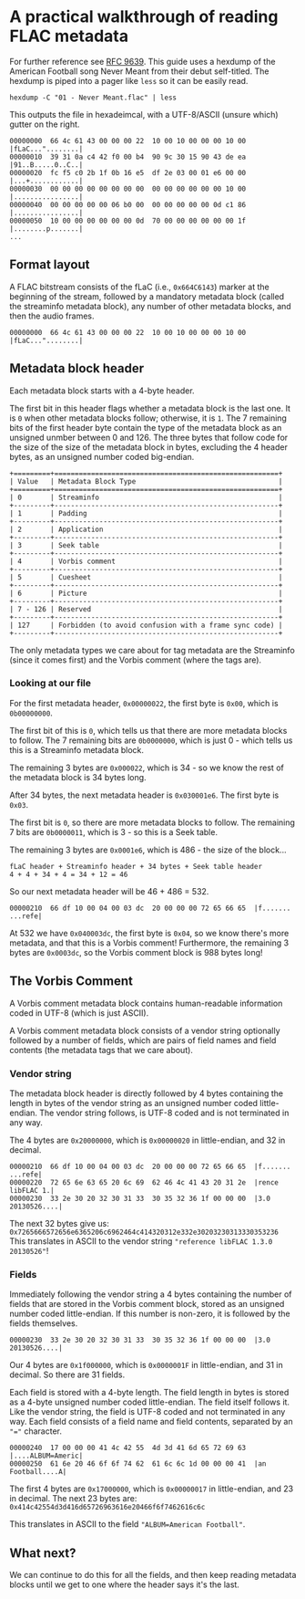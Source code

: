 # A practical walkthrough of reading FLAC metadata
For further reference see [RFC 9639](https://datatracker.ietf.org/doc/rfc9639/).
This guide uses a hexdump of the American Football song Never Meant from their debut self-titled.
The hexdump is piped into a pager like `less` so it can be easily read.

```
hexdump -C "01 - Never Meant.flac" | less
```

This outputs the file in hexadeimcal, with a UTF-8/ASCII (unsure which) gutter on the right.

```
00000000  66 4c 61 43 00 00 00 22  10 00 10 00 00 00 10 00  |fLaC..."........|
00000010  39 31 0a c4 42 f0 00 b4  90 9c 30 15 90 43 de ea  |91..B.....0..C..|
00000020  fc f5 c0 2b 1f 0b 16 e5  df 2e 03 00 01 e6 00 00  |...+............|
00000030  00 00 00 00 00 00 00 00  00 00 00 00 00 00 10 00  |................|
00000040  00 00 00 00 00 06 b0 00  00 00 00 00 00 0d c1 86  |................|
00000050  10 00 00 00 00 00 00 0d  70 00 00 00 00 00 00 1f  |........p.......|
...
```

## Format layout
A FLAC bitstream consists of the fLaC (i.e., `0x664C6143`) marker at the beginning of the stream,
followed by a mandatory metadata block (called the streaminfo metadata block),
any number of other metadata blocks, and then the audio frames.

```
00000000  66 4c 61 43 00 00 00 22  10 00 10 00 00 00 10 00  |fLaC..."........|
```

## Metadata block header
Each metadata block starts with a 4-byte header.

The first bit in this header flags whether a metadata block is the last one.
It is `0` when other metadata blocks follow; otherwise, it is `1`.
The 7 remaining bits of the first header byte contain the type of the metadata block as an unsigned unmber between 0 and 126.
The three bytes that follow code for the size of the size of the metadata block in bytes,
excluding the 4 header bytes, as an unsigned number coded big-endian.

    +=========+=======================================================+
    | Value   | Metadata Block Type                                   |
    +=========+=======================================================+
    | 0       | Streaminfo                                            |
    +---------+-------------------------------------------------------+
    | 1       | Padding                                               |
    +---------+-------------------------------------------------------+
    | 2       | Application                                           |
    +---------+-------------------------------------------------------+
    | 3       | Seek table                                            |
    +---------+-------------------------------------------------------+
    | 4       | Vorbis comment                                        |
    +---------+-------------------------------------------------------+
    | 5       | Cuesheet                                              |
    +---------+-------------------------------------------------------+
    | 6       | Picture                                               |
    +---------+-------------------------------------------------------+
    | 7 - 126 | Reserved                                              |
    +---------+-------------------------------------------------------+
    | 127     | Forbidden (to avoid confusion with a frame sync code) |
    +---------+-------------------------------------------------------+

The only metadata types we care about for tag metadata are the Streaminfo (since it comes first) and the Vorbis comment (where the tags are).

### Looking at our file
For the first metadata header, `0x00000022`, the first byte is `0x00`, which is `0b00000000`.

The first bit of this is `0`, which tells us that there are more metadata blocks to follow.
The 7 remaining bits are `0b0000000`, which is just 0 - which tells us this is a Streaminfo metadata block.

The remaining 3 bytes are `0x000022`, which is 34 - so we know the rest of the metadata block is 34 bytes long.

After 34 bytes, the next metadata header is `0x030001e6`. The first byte is `0x03`.

The first bit is `0`, so there are more metadata blocks to follow.
The remaining 7 bits are `0b0000011`, which is 3 - so this is a Seek table.

The remaining 3 bytes are `0x0001e6`, which is 486 - the size of the block...
```
fLaC header + Streaminfo header + 34 bytes + Seek table header
4 + 4 + 34 + 4 = 34 + 12 = 46
```
So our next metadata header will be 46 + 486 = 532.

```
00000210  66 df 10 00 04 00 03 dc  20 00 00 00 72 65 66 65  |f....... ...refe|
```

At 532 we have `0x040003dc`, the first byte is `0x04`, so we know there's more metadata, and that this is a Vorbis comment!
Furthermore, the remaining 3 bytes are `0x0003dc`, so the Vorbis comment block is 988 bytes long!

## The Vorbis Comment
A Vorbis comment metadata block contains human-readable information coded in UTF-8 (which is just ASCII).

A Vorbis comment metadata block consists of a vendor string optionally followed by a number of fields,
which are pairs of field names and field contents (the metadata tags that we care about).

### Vendor string
The metadata block header is directly followed by 4 bytes containing the length in bytes of the vendor string
as an unsigned number coded little-endian. The vendor string follows, is UTF-8 coded and is not terminated in any way.

The 4 bytes are `0x20000000`, which is `0x00000020` in little-endian, and 32 in decimal.

```
00000210  66 df 10 00 04 00 03 dc  20 00 00 00 72 65 66 65  |f....... ...refe|
00000220  72 65 6e 63 65 20 6c 69  62 46 4c 41 43 20 31 2e  |rence libFLAC 1.|
00000230  33 2e 30 20 32 30 31 33  30 35 32 36 1f 00 00 00  |3.0 20130526....|
```

The next 32 bytes give us: `0x7265666572656e6365206c6962464c414320312e332e30203230313330353236`
This translates in ASCII to the vendor string `"reference libFLAC 1.3.0 20130526"`!

### Fields
Immediately following the vendor string a 4 bytes containing the number of fields that are stored in the Vorbis comment block,
stored as an unsigned number coded little-endian. If this number is non-zero, it is followed by the fields themselves.

```
00000230  33 2e 30 20 32 30 31 33  30 35 32 36 1f 00 00 00  |3.0 20130526....|
```

Our 4 bytes are `0x1f000000`, which is `0x0000001F` in little-endian, and 31 in decimal. So there are 31 fields.

Each field is stored with a 4-byte length. The field length in bytes is stored as a 4-byte unsigned number coded little-endian.
The field itself follows it. Like the vendor string, the field is UTF-8 coded and not terminated in any way.
Each field consists of a field name and field contents, separated by an `"="` character.

```
00000240  17 00 00 00 41 4c 42 55  4d 3d 41 6d 65 72 69 63  |....ALBUM=Americ|
00000250  61 6e 20 46 6f 6f 74 62  61 6c 6c 1d 00 00 00 41  |an Football....A|
```

The first 4 bytes are `0x17000000`, which is `0x00000017` in little-endian, and 23 in decimal.
The next 23 bytes are: `0x414c42554d3d416d65726963616e20466f6f7462616c6c`

This translates in ASCII to the field `"ALBUM=American Football"`.

## What next?
We can continue to do this for all the fields, and then keep reading metadata blocks until we get to one where the header says it's the last.

